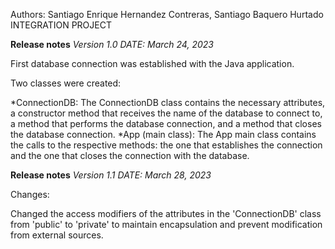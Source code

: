 Authors: Santiago Enrique Hernandez Contreras, Santiago Baquero Hurtado
INTEGRATION PROJECT

**Release notes**
*Version 1.0*
*DATE: March 24, 2023*

First database connection was established with the Java application.

Two classes were created:

*ConnectionDB: The ConnectionDB class contains the necessary attributes, a constructor method that receives the name of the database to connect to, a method that performs the database connection, and a method that closes the database connection.
*App (main class): The App main class contains the calls to the respective methods: the one that establishes the connection and the one that closes the connection with the database.

**Release notes**
*Version 1.1*
*DATE: March 28, 2023*

Changes:

Changed the access modifiers of the attributes in the 'ConnectionDB' class from 'public' to 'private' to maintain encapsulation and prevent modification from external sources.
